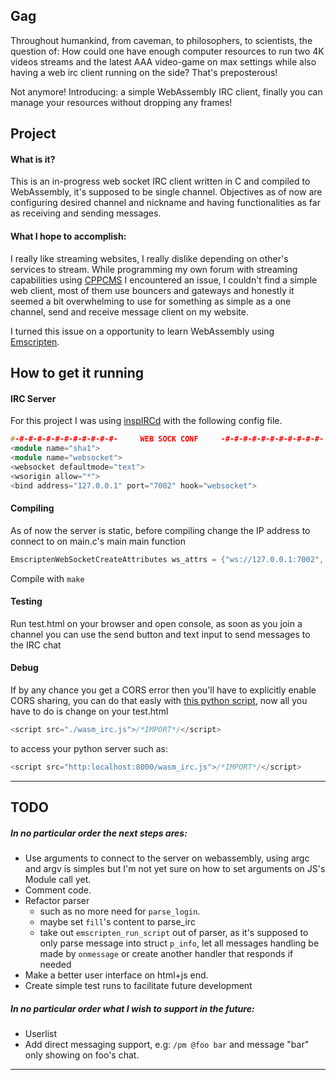 ## Gag

Throughout humankind, from caveman, to philosophers, to scientists, the question of: How could one have enough computer resources to run two 4K videos streams and the latest AAA video-game on max settings while also having a web irc client running on the side? That's preposterous!

Not anymore! Introducing: a simple WebAssembly IRC client, finally you can manage your resources without dropping any frames!



## Project

#### What is it? 
This is an in-progress web socket IRC client written in C and compiled to WebAssembly, it's supposed to be single channel.
Objectives as of now are configuring desired channel and nickname and having functionalities as far as receiving and sending messages.

#### What I hope to accomplish:
I really like streaming websites, I really dislike depending on other's services to stream.
While programming my own forum with streaming capabilities using [CPPCMS](https://github.com/artyom-beilis) I encountered an issue, I couldn't find a simple web client, most of them use bouncers and gateways and honestly it seemed a bit overwhelming to use for something as simple as a one channel, send and receive message client on my website.

I turned this issue on a opportunity to learn WebAssembly using [Emscripten](https://github.com/emscripten-core/emscripten).


## How to get it running

#### IRC Server

For this project I was using [inspIRCd](https://github.com/inspircd/inspircd) with the following config file.

```c++
#-#-#-#-#-#-#-#-#-#-#-#-     WEB SOCK CONF     -#-#-#-#-#-#-#-#-#-#-#-
<module name="sha1">
<module name="websocket">
<websocket defaultmode="text">
<wsorigin allow="*">
<bind address="127.0.0.1" port="7002" hook="websocket">
```

#### Compiling
As of now the server is static, before compiling change the IP address to connect to on main.c's main main function
```c
EmscriptenWebSocketCreateAttributes ws_attrs = {"ws://127.0.0.1:7002", NULL, EM_TRUE};
```
Compile with `make`

#### Testing
Run test.html on your browser and open console, as soon as you join a channel you can use the send button and text input to send messages to the IRC chat

#### Debug
If by any chance you get a CORS error then you'll have to explicitly enable CORS sharing, you can do that easly with [this python script](https://gist.github.com/khalidx/6d6ebcd66b6775dae41477cffaa601e5), now all you have to do is change on your test.html 
```js
<script src="./wasm_irc.js">/*IMPORT*/</script>
```
to access your python server such as:
```js
<script src="http:localhost:8000/wasm_irc.js">/*IMPORT*/</script>
```
---
## TODO
##### In no particular order the next steps ares:

+ Use arguments to connect to the server on webassembly, using argc and argv is simples but I'm not yet sure on how to set arguments on JS's Module call yet. 
+ Comment code.
+ Refactor parser
  - such as no more need for `parse_login`. 
  - maybe set `fill`'s content to parse_irc
  - take out `emscripten_run_script` out of parser, as it's supposed to only parse message into struct `p_info`, let all messages handling be made by `onmessage` or create another handler that responds if needed
+ Make a better user interface on html+js end.
+ Create simple test runs to facilitate future development

##### In no particular order what I wish to support in the future:
+ Userlist
+ Add direct messaging support, e.g: `/pm @foo bar` and message "bar" only showing on foo's chat. 

---
